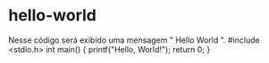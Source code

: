 # hello-world
Nesse código será exibido uma mensagem " Hello World ". 
#include <stdio.h>
int main() {
   printf("Hello, World!");
   return 0;
}
